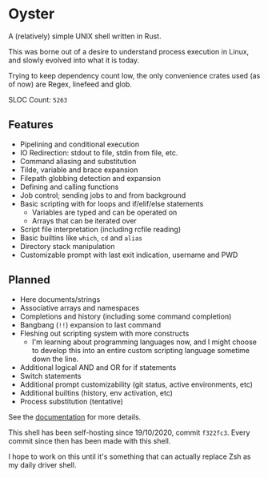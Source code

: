 # Oyster

A (relatively) simple UNIX shell written in Rust.

This was borne out of a desire to understand process execution in Linux, and slowly evolved into what it is today.

Trying to keep dependency count low, the only convenience crates used (as of now) are Regex, linefeed and glob.

SLOC Count: `5263`

## Features
- Pipelining and conditional execution
- IO Redirection: stdout to file, stdin from file, etc.
- Command aliasing and substitution
- Tilde, variable and brace expansion
- Filepath globbing detection and expansion
- Defining and calling functions
- Job control; sending jobs to and from background
- Basic scripting with for loops and if/elif/else statements
    - Variables are typed and can be operated on
    - Arrays that can be iterated over
- Script file interpretation (including rcfile reading)
- Basic builtins like `which`, `cd` and `alias`
- Directory stack manipulation
- Customizable prompt with last exit indication, username and PWD

## Planned
- Here documents/strings
- Associative arrays and namespaces
- Completions and history (including some command completion)
- Bangbang (`!!`) expansion to last command
- Fleshing out scripting system with more constructs
    - I'm learning about programming languages now, and I might choose to develop this into an entire custom scripting language sometime down the line.
- Additional logical AND and OR for if statements
- Switch statements
- Additional prompt customizability (git status, active environments, etc)
- Additional builtins (history, env activation, etc)
- Process substitution (tentative)

See the [documentation](docs/introduction.md) for more details.

This shell has been self-hosting since 19/10/2020, commit `f322fc3`. Every commit since then has been made with this shell.

I hope to work on this until it's something that can actually replace Zsh as my daily driver shell.